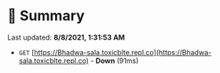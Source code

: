 # 📖 Summary
Last updated: **8/8/2021, 1:31:53 AM**

- `GET` [https://Bhadwa-sala.toxicblte.repl.co](https://Bhadwa-sala.toxicblte.repl.co) - **Down** (91ms)
